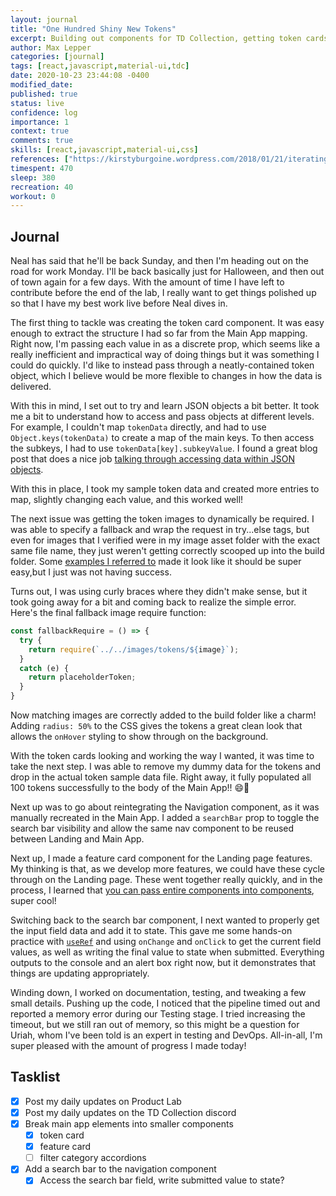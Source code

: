 ```yaml
---
layout: journal
title: "One Hundred Shiny New Tokens"
excerpt: Building out components for TD Collection, getting token cards working with our sample data, and lots of new adjustments and features.
author: Max Lepper
categories: [journal]
tags: [react,javascript,material-ui,tdc]
date: 2020-10-23 23:44:08 -0400
modified_date:
published: true
status: live
confidence: log
importance: 1
context: true
comments: true
skills: [react,javascript,material-ui,css]
references: ["https://kirstyburgoine.wordpress.com/2018/01/21/iterating-through-json-data-in-react/","https://medium.com/javascript-in-plain-english/how-to-display-images-from-local-assets-images-folder-when-working-with-react-feb6c5dba526","https://stackoverflow.com/questions/62587636/material-ui-passing-icon-as-a-prop","https://reactjs.org/docs/hooks-reference.html#useref"]
timespent: 470
sleep: 380
recreation: 40
workout: 0
---
```


## Journal

Neal has said that he'll be back Sunday, and then I'm heading out on the road for work Monday. I'll be back basically just for Halloween, and then out of town again for a few days. With the amount of time I have left to contribute before the end of the lab, I really want to get things polished up so that I have my best work live before Neal dives in.

The first thing to tackle was creating the token card component. It was easy enough to extract the structure I had so far from the Main App mapping. Right now, I'm passing each value in as a discrete prop, which seems like a really inefficient and impractical way of doing things but it was something I could do quickly. I'd like to instead pass through a neatly-contained token object, which I believe would be more flexible to changes in how the data is delivered.

With this in mind, I set out to try and learn JSON objects a bit better. It took me a bit to understand how to access and pass objects at different levels. For example, I couldn't map `tokenData` directly, and had to use `Object.keys(tokenData)` to create a map of the main keys. To then access the subkeys, I had to use `tokenData[key].subkeyValue`. I found a great blog post that does a nice job [talking through accessing data within JSON objects]({{page.references[0]}}).

With this in place, I took my sample token data and created more entries to map, slightly changing each value, and this worked well!

The next issue was getting the token images to dynamically be required. I was able to specify a fallback and wrap the request in try...else tags, but even for images that I verified were in my image asset folder with the exact same file name, they just weren't getting correctly scooped up into the build folder. Some [examples I referred to]({{page.references[1]}}) made it look like it should be super easy,but I just was not having success.

Turns out, I was using curly braces where they didn't make sense, but it took going away for a bit and coming back to realize the simple error. Here's the final fallback image require function:

```jsx
const fallbackRequire = () => {
  try {
    return require(`../../images/tokens/${image}`);
  }
  catch (e) {
    return placeholderToken;
  }
}
```

Now matching images are correctly added to the build folder like a charm! Adding `radius: 50%` to the CSS gives the tokens a great clean look that allows the `onHover` styling to show through on the background.

With the token cards looking and working the way I wanted, it was time to take the next step. I was able to remove my dummy data for the tokens and drop in the actual token sample data file. Right away, it fully populated all 100 tokens successfully to the body of the Main App!! 😄🎉

Next up was to go about reintegrating the Navigation component, as it was manually recreated in the Main App. I added a `searchBar` prop to toggle the search bar visibility and allow the same nav component to be reused between Landing and Main App.

Next up, I made a feature card component for the Landing page features. My thinking is that, as we develop more features, we could have these cycle through on the Landing page. These went together really quickly, and in the process, I learned that [you can pass entire components into components]({{page.references[2]}}), super cool!

Switching back to the search bar component, I next wanted to properly get the input field data and add it to state. This gave me some hands-on practice with [`useRef`]({{page.references[3]}}) and using `onChange` and `onClick` to get the current field values, as well as writing the final value to state when submitted. Everything outputs to the console and an alert box right now, but it demonstrates that things are updating appropriately.

Winding down, I worked on documentation, testing, and tweaking a few small details. Pushing up the code, I noticed that the pipeline timed out and reported a memory error during our Testing stage. I tried increasing the timeout, but we still ran out of memory, so this might be a question for Uriah, whom I've been told is an expert in testing and DevOps. All-in-all, I'm super pleased with the amount of progress I made today!

## Tasklist

- [x] Post my daily updates on Product Lab
- [x] Post my daily updates on the TD Collection discord
- [x] Break main app elements into smaller components
  - [x] token card
  - [x] feature card
  - [ ] filter category accordions
- [x] Add a search bar to the navigation component
  - [x] Access the search bar field, write submitted value to state?
